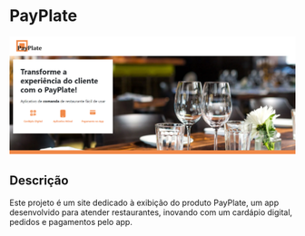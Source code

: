 # PayPlate

<a href="https://danielmtdc16.github.io/payPlate/" target="_blank"><img src="assets/img/system-img.png" alt="Imagem do Site PayPlate"></a>

## Descrição

Este projeto é um site dedicado à exibição do produto PayPlate, um app desenvolvido para atender restaurantes, inovando com um cardápio digital, pedidos e pagamentos pelo app.
